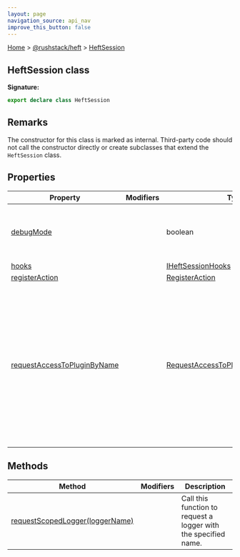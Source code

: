 ```yaml
---
layout: page
navigation_source: api_nav
improve_this_button: false
---
```



[Home](./index.md) &gt; [@rushstack/heft](./heft.md) &gt; [HeftSession](./heft.heftsession.md)

## HeftSession class

<b>Signature:</b>

```typescript
export declare class HeftSession
```

## Remarks

The constructor for this class is marked as internal. Third-party code should not call the constructor directly or create subclasses that extend the `HeftSession` class.

## Properties

|  Property | Modifiers | Type | Description |
|  --- | --- | --- | --- |
|  [debugMode](./heft.heftsession.debugmode.md) |  | boolean | If set to true, the build is running with the --debug flag |
|  [hooks](./heft.heftsession.hooks.md) |  | [IHeftSessionHooks](./heft.iheftsessionhooks.md) |  |
|  [registerAction](./heft.heftsession.registeraction.md) |  | [RegisterAction](./heft.registeraction.md) | <b><i>(BETA)</i></b> |
|  [requestAccessToPluginByName](./heft.heftsession.requestaccesstopluginbyname.md) |  | [RequestAccessToPluginByNameCallback](./heft.requestaccesstopluginbynamecallback.md) | <b><i>(BETA)</i></b> Call this function to receive a callback with the plugin if and after the specified plugin has been applied. This is used to tap hooks on another plugin. |

## Methods

|  Method | Modifiers | Description |
|  --- | --- | --- |
|  [requestScopedLogger(loggerName)](./heft.heftsession.requestscopedlogger.md) |  | Call this function to request a logger with the specified name. |
